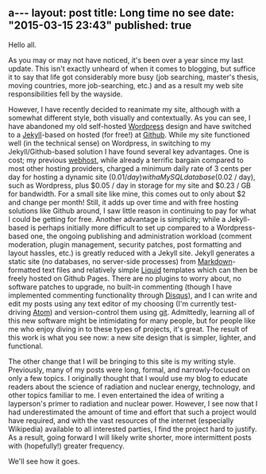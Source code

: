 a---
layout: post
title: Long time no see
date: "2015-03-15 23:43"
published: true
---

Hello all.

As you may or may not have noticed, it's been over a year since my last update. This isn't exactly unheard of when it comes to blogging, but suffice it to say that life got considerably more busy (job searching, master's thesis, moving countries, more job-searching, etc.) and as a result my web site responsibilities fell by the wayside.

<!--more-->

However, I have recently decided to reanimate my site, although with a somewhat different style, both visually and contextually. As you can see, I have abandoned my old self-hosted [Wordpress](https://wordpress.org/) design and have switched to a [Jekyll](http://jekyllrb.com/)-based on hosted (for free!) at [Github](https://pages.github.com/). While my site functioned well (in the technical sense) on Wordpress, in switching to my Jekyll/Github-based solution I have found several key advantages. One is cost; my previous [webhost](https://www.nearlyfreespeech.net/), while already a terrific bargain compared to most other hosting providers, charged a minimum daily rate of 3 cents per day for hosting a dynamic site ($0.01 / day) with a MySQL database ($0.02 / day), such as Wordpress, plus $0.05 / day in storage for my site and $0.23 / GB for bandwidth. For a small site like mine, this comes out to only about $2 and change per month! Still, it adds up over time and with free hosting solutions like Github around, I saw little reason in continuing to pay for what I could be getting for free. Another advantage is simplicity; while a Jekyll-based is perhaps initially more difficult to set up compared to a Wordpress-based one, the ongoing publishing and administration workload (comment moderation, plugin management, security patches, post formatting and layout hassles, etc.) is greatly reduced with a Jekyll site. Jekyll generates a static site (no databases, no server-side processes) from [Markdown](http://daringfireball.net/projects/markdown/)-formatted text files and relatively simple [Liquid](http://liquidmarkup.org/) templates which can then be freely hosted on Github Pages. There are no plugins to worry about, no software patches to upgrade, no built-in commenting (though I have implemented commenting functionality through [Disqus](https://disqus.com/)), and I can write and edit my posts using any text editor of my choosing (I'm currently test-driving [Atom](https://atom.io/)) and version-control them using [git](http://git-scm.com/). Admittedly, learning all of this new software might be intimidating for many people, but for people like me who enjoy diving in to these types of projects, it's great. The result of this work is what you see now: a new site design that is simpler, lighter, and functional.

The other change that I will be bringing to this site is my writing style. Previously, many of my posts were long, formal, and narrowly-focused on only a few topics. I originally thought that I would use my blog to educate readers about the science of radiation and nuclear energy, technology, and other topics familiar to me. I even entertained the idea of writing a layperson's primer to radiation and nuclear power. However, I see now that I had underestimated the amount of time and effort that such a project would have required, and with the vast resources of the internet (especially Wikipedia) available to all interested parties, I find the project hard to justify. As a result, going forward I will likely write shorter, more intermittent posts with (hopefully!) greater frequency.

We'll see how it goes.
